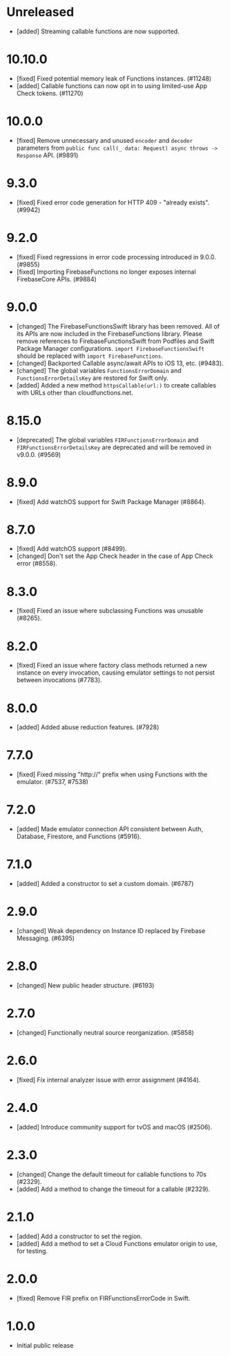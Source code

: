 # Unreleased
- [added] Streaming callable functions are now supported.

# 10.10.0
- [fixed] Fixed potential memory leak of Functions instances. (#11248)
- [added] Callable functions can now opt in to using limited-use App Check
  tokens. (#11270)

# 10.0.0
- [fixed] Remove unnecessary and unused `encoder` and `decoder` parameters from
  `public func call(_ data: Request) async throws -> Response` API. (#9891)

# 9.3.0
- [fixed] Fixed error code generation for HTTP 409 - "already exists". (#9942)

# 9.2.0
- [fixed] Fixed regressions in error code processing introduced in 9.0.0. (#9855)
- [fixed] Importing FirebaseFunctions no longer exposes internal FirebaseCore APIs. (#9884)

# 9.0.0
- [changed] The FirebaseFunctionsSwift library has been removed. All of its APIs are now included
  in the FirebaseFunctions library. Please remove references to FirebaseFunctionsSwift from Podfiles
  and Swift Package Manager configurations. `import FirebaseFunctionsSwift` should be replaced with
  `import FirebaseFunctions`.
- [changed] Backported Callable async/await APIs to iOS 13, etc. (#9483).
- [changed] The global variables `FunctionsErrorDomain` and `FunctionsErrorDetailsKey` are
  restored for Swift only.
- [added] Added a new method `httpsCallable(url:)` to create callables with URLs other than cloudfunctions.net.

# 8.15.0
- [deprecated] The global variables `FIRFunctionsErrorDomain` and `FIRFunctionsErrorDetailsKey` are
  deprecated and will be removed in v9.0.0. (#9569)

# 8.9.0
- [fixed] Add watchOS support for Swift Package Manager (#8864).

# 8.7.0
- [fixed] Add watchOS support (#8499).
- [changed] Don't set the App Check header in the case of App Check error (#8558).

# 8.3.0
- [fixed] Fixed an issue where subclassing Functions was unusable (#8265).

# 8.2.0
- [fixed] Fixed an issue where factory class methods returned a new instance on every invocation, causing emulator settings to not persist between invocations (#7783).

# 8.0.0
- [added] Added abuse reduction features. (#7928)

# 7.7.0
- [fixed] Fixed missing "http://" prefix when using Functions with the emulator. (#7537, #7538)

# 7.2.0
- [added] Made emulator connection API consistent between Auth, Database, Firestore, and Functions (#5916).

# 7.1.0
- [added] Added a constructor to set a custom domain. (#6787)

# 2.9.0
- [changed] Weak dependency on Instance ID replaced by Firebase Messaging. (#6395)

# 2.8.0
- [changed] New public header structure. (#6193)

# 2.7.0
- [changed] Functionally neutral source reorganization. (#5858)

# 2.6.0
- [fixed] Fix internal analyzer issue with error assignment (#4164).

# 2.4.0
- [added] Introduce community support for tvOS and macOS (#2506).

# 2.3.0
- [changed] Change the default timeout for callable functions to 70s (#2329).
- [added] Add a method to change the timeout for a callable (#2329).

# 2.1.0
- [added] Add a constructor to set the region.
- [added] Add a method to set a Cloud Functions emulator origin to use, for testing.

# 2.0.0
- [fixed] Remove FIR prefix on FIRFunctionsErrorCode in Swift.

# 1.0.0
- Initial public release
